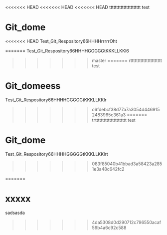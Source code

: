 <<<<<<< HEAD
<<<<<<< HEAD
<<<<<<< HEAD
tttttttttttttttttttttt
test
# Git_dome
<<<<<<< HEAD
Test_Git_Respository66HHHHrrrrrOht

=======
Test_Git_Respository66HHHHGGGGGtKKKLLKKl6
>>>>>>> master
=======
rtttttttttttttttttttttt
test
# Git_domeess
Test_Git_Respository66HHHHGGGGGtKKKLLKKlr
>>>>>>> c6fdebcf38d77a7a3054d4469152483965c361a3
=======
trtttttttttttttttttttttt
test
# Git_dome
Test_Git_Respository66HHHHGGGGGtKKKLLKKlrt
>>>>>>> 083f85040b41bbad3a58423a2851e3a48c642fc2


=======
# xxxxx
sadsasda
>>>>>>> 4da5308d0d290712c796550acaf59b4a6c92c588
